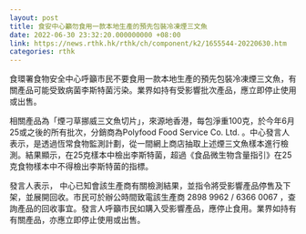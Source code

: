 ```yaml
---
layout: post
title: 食安中心籲勿食用一款本地生產的預先包裝冷凍煙三文魚
date: 2022-06-30 23:32:20.000000000 +08:00
link: https://news.rthk.hk/rthk/ch/component/k2/1655544-20220630.htm
categories: rthk
---
```


食環署食物安全中心呼籲市民不要食用一款本地生產的預先包裝冷凍煙三文魚，有關產品可能受致病菌李斯特菌污染。業界如持有受影響批次產品，應立即停止使用或出售。

相關產品為「煙刁草挪威三文魚切片」，來源地香港，每包淨重100克，於今年6月25或之後的所有批次，分銷商為Polyfood Food Service Co. Ltd. 。中心發言人表示，是透過恆常食物監測計劃，從一間網上商店抽取上述煙三文魚樣本進行檢測。結果顯示，在25克樣本中檢出李斯特菌，超過《食品微生物含量指引》在25克食物樣本中不得檢出李斯特菌的指標。

發言人表示， 中心已知會該生產商有關檢測結果，並指令將受影響產品停售及下架，並展開回收。市民可於辦公時間致電該生產商 2898 9962 / 6366 0067 ，查詢產品的回收事宜。發言人呼籲市民如購入受影響產品，應停止食用。業界如持有有關產品，亦應立即停止使用或出售。
